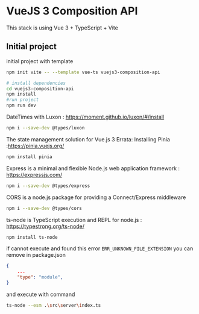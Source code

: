 # VueJS 3 Composition API

This stack is using Vue 3 + TypeScript + Vite

## Initial project

initial project with template
```bash
npm init vite -- --template vue-ts vuejs3-composition-api
```

```bash
# install dependencies
cd vuejs3-composition-api
npm install
#run project
npm run dev
```

DateTimes with Luxon : https://moment.github.io/luxon/#/install
```bash
npm i --save-dev @types/luxon
```
The state management solution for Vue.js 3 Errata: Installing Pinia :https://pinia.vuejs.org/
```bash
npm install pinia
```

Express is a minimal and flexible Node.js web application framework : https://expressjs.com/
```bash
npm i --save-dev @types/express
```

CORS is a node.js package for providing a Connect/Express middleware
```bash
npm i --save-dev @types/cors
```

ts-node is TypeScript execution and REPL for node.js : https://typestrong.org/ts-node/
```bash
npm install ts-node
```

if cannot execute and found this error `ERR_UNKNOWN_FILE_EXTENSION` you can remove in package.json

```json
{
    ...
    "type": "module",
}
```
and execute with command

```bash
ts-node --esm .\src\server\index.ts
```



